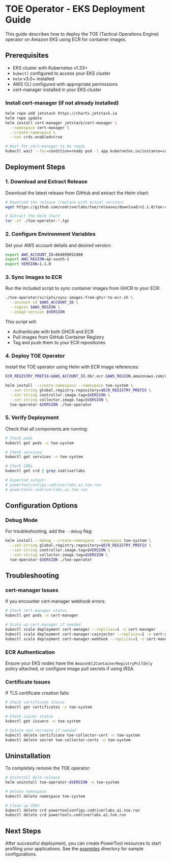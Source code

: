 # TOE Operator - EKS Deployment Guide

This guide describes how to deploy the TOE (Tactical Operations Engine) operator on Amazon EKS using ECR for container images.

## Prerequisites

- EKS cluster with Kubernetes v1.33+
- `kubectl` configured to access your EKS cluster
- `helm` v3.0+ installed
- AWS CLI configured with appropriate permissions
- cert-manager installed in your EKS cluster

### Install cert-manager (if not already installed)

```bash
helm repo add jetstack https://charts.jetstack.io
helm repo update
helm install cert-manager jetstack/cert-manager \
  --namespace cert-manager \
  --create-namespace \
  --set crds.enabled=true

# Wait for cert-manager to be ready
kubectl wait --for=condition=ready pod -l app.kubernetes.io/instance=cert-manager -n cert-manager --timeout=300s
```

## Deployment Steps

### 1. Download and Extract Release

Download the latest release from GitHub and extract the Helm chart:

```bash
# Download the release (replace with actual version)
wget https://github.com/codriverlabs/toe/releases/download/v1.1.0/toe-operator-1.1.0.tgz

# Extract the Helm chart
tar -xf ./toe-operator-*.tgz
```

### 2. Configure Environment Variables

Set your AWS account details and desired version:

```bash
export AWS_ACCOUNT_ID=864899852480
export AWS_REGION=ap-south-1
export VERSION=1.1.0
```

### 3. Sync Images to ECR

Run the included script to sync container images from GHCR to your ECR:

```bash
./toe-operator/scripts/sync-images-from-ghcr-to-ecr.sh \
  --account-id $AWS_ACCOUNT_ID \
  --region $AWS_REGION \
  --image-version $VERSION
```

This script will:
- Authenticate with both GHCR and ECR
- Pull images from GitHub Container Registry
- Tag and push them to your ECR repositories

### 4. Deploy TOE Operator

Install the TOE operator using Helm with ECR image references:

```bash
ECR_REGISTRY_PREFIX=$AWS_ACCOUNT_ID.dkr.ecr.$AWS_REGION.amazonaws.com/codriverlabs/ce

helm install --create-namespace --namespace toe-system \
  --set-string global.registry.repository=$ECR_REGISTRY_PREFIX \
  --set-string controller.image.tag=$VERSION \
  --set-string collector.image.tag=$VERSION \
  toe-operator-$VERSION ./toe-operator
```

### 5. Verify Deployment

Check that all components are running:

```bash
# Check pods
kubectl get pods -n toe-system

# Check services
kubectl get services -n toe-system

# Check CRDs
kubectl get crd | grep codriverlabs

# Expected output:
# powertoolconfigs.codriverlabs.ai.toe.run
# powertools.codriverlabs.ai.toe.run
```

## Configuration Options

### Debug Mode

For troubleshooting, add the `--debug` flag:

```bash
helm install --debug --create-namespace --namespace toe-system \
  --set-string global.registry.repository=$ECR_REGISTRY_PREFIX \
  --set-string controller.image.tag=$VERSION \
  --set-string collector.image.tag=$VERSION \
  toe-operator-$VERSION ./toe-operator
```

## Troubleshooting

### cert-manager Issues

If you encounter cert-manager webhook errors:

```bash
# Check cert-manager status
kubectl get pods -n cert-manager

# Scale up cert-manager if needed
kubectl scale deployment cert-manager --replicas=1 -n cert-manager
kubectl scale deployment cert-manager-cainjector --replicas=1 -n cert-manager  
kubectl scale deployment cert-manager-webhook --replicas=1 -n cert-manager
```

### ECR Authentication

Ensure your EKS nodes have the `AmazonEC2ContainerRegistryPullOnly` policy attached, or configure image pull secrets if using IRSA.

### Certificate Issues

If TLS certificate creation fails:

```bash
# Check certificate status
kubectl get certificates -n toe-system

# Check issuer status
kubectl get issuers -n toe-system

# Delete and recreate if needed
kubectl delete certificate toe-collector-cert -n toe-system
kubectl delete secret toe-collector-certs -n toe-system
```

## Uninstallation

To completely remove the TOE operator:

```bash
# Uninstall Helm release
helm uninstall toe-operator-$VERSION -n toe-system

# Delete namespace
kubectl delete namespace toe-system

# Clean up CRDs
kubectl delete crd powertoolconfigs.codriverlabs.ai.toe.run
kubectl delete crd powertools.codriverlabs.ai.toe.run
```

## Next Steps

After successful deployment, you can create PowerTool resources to start profiling your applications. See the [examples](examples/) directory for sample configurations.
